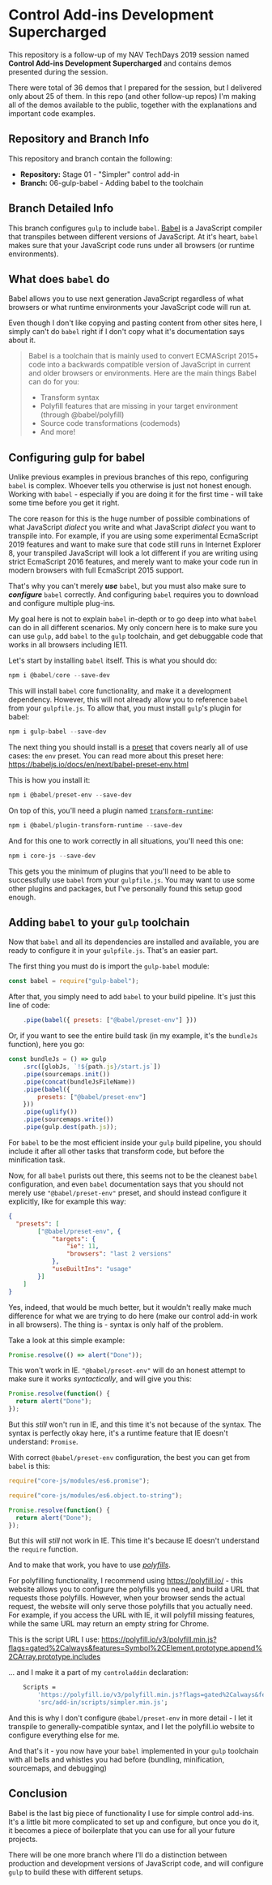 # Control Add-ins Development Supercharged

This repository is a follow-up of my NAV TechDays 2019 session named **Control Add-ins
Development Supercharged** and contains demos presented during the session.

There were total of 36 demos that I prepared for the session, but I delivered only about
25 of them. In this repo (and other follow-up repos) I'm making all of the demos available
to the public, together with the explanations and important code examples.

## Repository and Branch Info

This repository and branch contain the following:
* **Repository:** Stage 01 - "Simpler" control add-in
* **Branch:** 06-gulp-babel - Adding babel to the toolchain

## Branch Detailed Info

This branch configures `gulp` to include `babel`. [Babel](https://babeljs.io/) is a JavaScript 
compiler that transpiles between different versions of JavaScript. At it's heart, `babel` makes
sure that your JavaScript code runs under all browsers (or runtime environments).

## What does `babel` do

Babel allows you to use next generation JavaScript regardless of what browsers or what runtime
environments your JavaScript code will run at.

Even though I don't like copying and pasting content from other sites here, I simply can't do
`babel` right if I don't copy what it's documentation says about it.

> Babel is a toolchain that is mainly used to convert ECMAScript 2015+ code into a backwards compatible version of JavaScript in current and older browsers or environments. Here are the main things Babel can do for you:
>
>* Transform syntax
>* Polyfill features that are missing in your target environment (through @babel/polyfill)
>* Source code transformations (codemods)
>* And more!

## Configuring gulp for babel

Unlike previous examples in previous branches of this repo, configuring `babel` is complex.
Whoever tells you otherwise is just not honest enough. Working with `babel` - especially if
you are doing it for the first time - will take some time before you get it right.

The core reason for this is the huge number of possible combinations of what JavaScript *dialect*
you write and what JavaScript *dialect* you want to transpile into. For example, if you are using
some experimental EcmaScript 2019 features and want to make sure that code still runs in Internet
Explorer 8, your transpiled JavaScript will look a lot different if you are writing using strict
EcmaScript 2016 features, and merely want to make your code run in modern browsers with full
EcmaScript 2015 support.

That's why you can't merely ***use*** `babel`, but you must also make sure to ***configure***
`babel` correctly. And configuring `babel` requires you to download and configure multiple plug-ins.

My goal here is not to explain `babel` in-depth or to go deep into what `babel` can do in all
different scenarios. My only concern here is to make sure you can use `gulp`, add `babel` to the
`gulp` toolchain, and get debuggable code that works in all browsers including IE11.

Let's start by installing `babel` itself. This is what you should do:

```PowerShell
npm i @babel/core --save-dev
```

This will install `babel` core functionality, and make it a development dependency. However, this
will not already allow you to reference `babel` from your `gulpfile.js`. To allow that, you must 
install `gulp`'s plugin for babel:

```PowerShell
npm i gulp-babel --save-dev
```

The next thing you should install is a [preset](https://babeljs.io/docs/en/presets) that covers
nearly all of use cases: the `env` preset. You can read more about this preset here:
https://babeljs.io/docs/en/next/babel-preset-env.html

This is how you install it:

```PowerShell
npm i @babel/preset-env --save-dev
```

On top of this, you'll need a plugin named [`transform-runtime`](https://babeljs.io/docs/en/next/babel-plugin-transform-runtime):

```PowerShell
npm i @babel/plugin-transform-runtime --save-dev
```

And for this one to work correctly in all situations, you'll need this one:

```PowerShell
npm i core-js --save-dev
```

This gets you the minimum of plugins that you'll need to be able to successfully use `babel`
from your `gulpfile.js`. You may want to use some other plugins and packages, but I've personally
found this setup good enough.

## Adding `babel` to your `gulp` toolchain

Now that `babel` and all its dependencies are installed and available, you are ready to configure
it in your `gulpfile.js`. That's an easier part.

The first thing you must do is import the `gulp-babel` module:

```JavaScript
const babel = require("gulp-babel");
```

After that, you simply need to add `babel` to your build pipeline. It's just this line of code:

```JavaScript
    .pipe(babel({ presets: ["@babel/preset-env"] }))
```

Or, if you want to see the entire build task (in my example, it's the `bundleJs` function), here
you go:

```JavaScript
const bundleJs = () => gulp
    .src([globJs, `!${path.js}/start.js`])
    .pipe(sourcemaps.init())
    .pipe(concat(bundleJsFileName))
    .pipe(babel({
        presets: ["@babel/preset-env"]
    }))
    .pipe(uglify())
    .pipe(sourcemaps.write())
    .pipe(gulp.dest(path.js));
```

For `babel` to be the most efficient inside your `gulp` build pipeline, you should include it after
all other tasks that transform code, but before the minification task.

Now, for all `babel` purists out there, this seems not to be the cleanest `babel` configuration, and
even `babel` documentation says that you should not merely use `"@babel/preset-env"` preset, and should
instead configure it explicitly, like for example this way:

```json
{
  "presets": [
        ["@babel/preset-env", {
            "targets": {
                "ie": 11,
                "browsers": "last 2 versions"
            },
            "useBuiltIns": "usage"
        }]
    ]
}
```

Yes, indeed, that would be much better, but it wouldn't really make much difference for what we
are trying to do here (make our control add-in work in all browsers). The thing is - syntax is
only half of the problem.

Take a look at this simple example:

```JavaScript
Promise.resolve(() => alert("Done"));
```

This won't work in IE. `"@babel/preset-env"` will do an honest attempt to make sure it works
*syntactically*, and will give you this:

```JavaScript
Promise.resolve(function() {
  return alert("Done");
});
```

But this *still* won't run in IE, and this time it's not because of the syntax. The syntax is
perfectly okay here, it's a runtime feature that IE doesn't understand: `Promise`.

With correct `@babel/preset-env` configuration, the best you can get from `babel` is this:

```JavaScript
require("core-js/modules/es6.promise");

require("core-js/modules/es6.object.to-string");

Promise.resolve(function() {
  return alert("Done");
});
```

But this will *still* not work in IE. This time it's because IE doesn't understand the
`require` function.

And to make that work, you have to use [*polyfills*](https://en.wikipedia.org/wiki/Polyfill_(programming)).

For polyfilling functionality, I recommend using https://polyfill.io/ - this website allows
you to configure the polyfills you need, and build a URL that requests those polyfills. However,
when your browser sends the actual request, the website will only serve those polyfills that
you actually need. For example, if you access the URL with IE, it will polyfill missing features,
while the same URL may return an empty string for Chrome.

This is the script URL I use:
https://polyfill.io/v3/polyfill.min.js?flags=gated%2Calways&features=Symbol%2CElement.prototype.append%2CArray.prototype.includes

... and I make it a part of my `controladdin` declaration:

```Pascal
    Scripts =
        'https://polyfill.io/v3/polyfill.min.js?flags=gated%2Calways&features=Symbol%2CElement.prototype.append%2CArray.prototype.includes',
        'src/add-in/scripts/simpler.min.js';
```

And this is why I don't configure `@babel/preset-env` in more detail - I let it transpile to
generally-compatible syntax, and I let the polyfill.io website to configure everything else for me.

And that's it - you now have your `babel` implemented in your `gulp` toolchain with all bells and
whistles you had before (bundling, minification, sourcemaps, and debugging)

## Conclusion

Babel is the last big piece of functionality I use for simple control add-ins. It's a little bit
more complicated to set up and configure, but once you do it, it becomes a piece of boilerplate that
you can use for all your future projects.

There will be one more branch where I'll do a distinction between production and development
versions of JavaScript code, and will configure `gulp` to build these with different setups.
